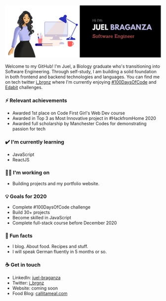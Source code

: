 <img src= "https://github.com/Juel07/Juel07/blob/master/github-banner-BW.png"></img>
<br>
<br>
Welcome to my GitHub! I'm Juel, a Biology graduate who's transitioning into Software Engineering. Through self-study, I am building a solid foundation in both frontend and backend technologies and languages. You can find me on tech twitter <a href = "https://twitter.com/j_brgnz">j_brgnz</a> where I'm currently enjoying  <a href="https://twitter.com/search?q=%23100DaysOfCode&src=hashtag_click">#100DaysOfCode</a> and <a href="https://edabit.com/challenges">Edabit</a> challenges.

### ⚡ Relevant achievements
- Awarded 1st place on Code First Girl's Web Dev course
- Awarded in Top 3 as Most Innovative project in #HackfromHome 2020 
- Awarded full scholarship by Manchester Codes for demonstrating passion for tech

### ✔️ I'm currently learning
- JavaScript
- ReactJS

### 👩‍💻 I'm working on
- Building projects and my portfolio website. 

### 💡 Goals for 2020
- Complete #100DaysOfCode challenge
- Build 30+ projects 
- Become skilled in JavaScript
- Complete full-stack course before December 2020

### 🌴 Fun facts
- I blog. About food. Recipes and stuff. 
- I will speak German fluently in 5 months or so.

### ☕ Get in touch
- LinkedIn: <a href = "https://www.linkedin.com/in/juel-braganza/">juel-braganza</a>
- Twitter: <a href = "https://twitter.com/j_brgnz">j_brgnz</a>
- Website: coming soon
- Food Blog: <a href = "https://callitameal.com">callitameal.com</a>
